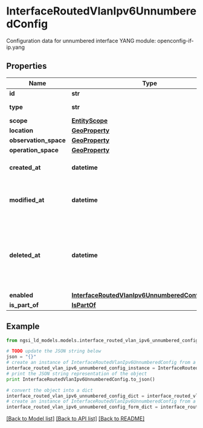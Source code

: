 # InterfaceRoutedVlanIpv6UnnumberedConfig

Configuration data for unnumbered interface  YANG module: openconfig-if-ip.yang 

## Properties

Name | Type | Description | Notes
------------ | ------------- | ------------- | -------------
**id** | **str** | Entity id.  | [optional] 
**type** | **str** | NGSI-LD Entity identifier. It has to be InterfaceRoutedVlanIpv6UnnumberedConfig. | [default to 'InterfaceRoutedVlanIpv6UnnumberedConfig']
**scope** | [**EntityScope**](EntityScope.md) |  | [optional] 
**location** | [**GeoProperty**](GeoProperty.md) |  | [optional] 
**observation_space** | [**GeoProperty**](GeoProperty.md) |  | [optional] 
**operation_space** | [**GeoProperty**](GeoProperty.md) |  | [optional] 
**created_at** | **datetime** | Is defined as the temporal Property at which the Entity, Property or Relationship was entered into an NGSI-LD system.  | [optional] [readonly] 
**modified_at** | **datetime** | Is defined as the temporal Property at which the Entity, Property or Relationship was last modified in an NGSI-LD system, e.g. in order to correct a previously entered incorrect value.  | [optional] [readonly] 
**deleted_at** | **datetime** | Is defined as the temporal Property at which the Entity, Property or Relationship was deleted from an NGSI-LD system.  Entity deletion timestamp. See clause 4.8 It is only used in notifications reporting deletions and in the Temporal Representation of Entities (clause 4.5.6), Properties (clause 4.5.7), Relationships (clause 4.5.8) and LanguageProperties (clause 5.2.32).  | [optional] [readonly] 
**enabled** | [**InterfaceRoutedVlanIpv6UnnumberedConfigEnabled**](InterfaceRoutedVlanIpv6UnnumberedConfigEnabled.md) |  | [optional] 
**is_part_of** | [**IsPartOf**](IsPartOf.md) |  | 

## Example

```python
from ngsi_ld_models.models.interface_routed_vlan_ipv6_unnumbered_config import InterfaceRoutedVlanIpv6UnnumberedConfig

# TODO update the JSON string below
json = "{}"
# create an instance of InterfaceRoutedVlanIpv6UnnumberedConfig from a JSON string
interface_routed_vlan_ipv6_unnumbered_config_instance = InterfaceRoutedVlanIpv6UnnumberedConfig.from_json(json)
# print the JSON string representation of the object
print InterfaceRoutedVlanIpv6UnnumberedConfig.to_json()

# convert the object into a dict
interface_routed_vlan_ipv6_unnumbered_config_dict = interface_routed_vlan_ipv6_unnumbered_config_instance.to_dict()
# create an instance of InterfaceRoutedVlanIpv6UnnumberedConfig from a dict
interface_routed_vlan_ipv6_unnumbered_config_form_dict = interface_routed_vlan_ipv6_unnumbered_config.from_dict(interface_routed_vlan_ipv6_unnumbered_config_dict)
```
[[Back to Model list]](../README.md#documentation-for-models) [[Back to API list]](../README.md#documentation-for-api-endpoints) [[Back to README]](../README.md)


